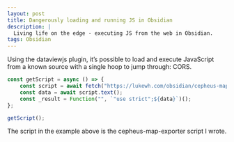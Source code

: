 ```yaml
---
layout: post
title: Dangerously loading and running JS in Obsidian
description: |
  Living life on the edge - executing JS from the web in Obsidian.
tags: Obsidian
---
```


Using the dataviewjs plugin, it’s possible to load and execute JavaScript from a known source with a single hoop to jump through: CORS.

```javascript
const getScript = async () => {
    const script = await fetch("https://lukewh.com/obsidian/cepheus-map-exporter.js");
    const data = await script.text();
    const _result = Function("", `"use strict";${data}`)();
};

getScript();
```

The script in the example above is the cepheus-map-exporter script I wrote.
